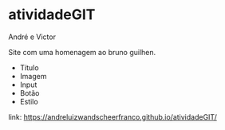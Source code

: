 # atividadeGIT
 André e Victor

Site com uma homenagem ao bruno guilhen.

* Título
* Imagem
* Input
* Botão
* Estilo

link: https://andreluizwandscheerfranco.github.io/atividadeGIT/
